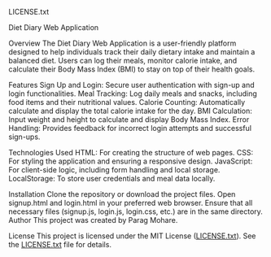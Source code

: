 LICENSE.txt

Diet Diary Web Application

Overview
The Diet Diary Web Application is a user-friendly platform designed to help individuals track their daily dietary intake and maintain a balanced diet. Users can log their meals, monitor calorie intake, and calculate their Body Mass Index (BMI) to stay on top of their health goals.

Features
Sign Up and Login: Secure user authentication with sign-up and login functionalities.
Meal Tracking: Log daily meals and snacks, including food items and their nutritional values.
Calorie Counting: Automatically calculate and display the total calorie intake for the day.
BMI Calculation: Input weight and height to calculate and display Body Mass Index.
Error Handling: Provides feedback for incorrect login attempts and successful sign-ups.

Technologies Used
HTML: For creating the structure of web pages.
CSS: For styling the application and ensuring a responsive design.
JavaScript: For client-side logic, including form handling and local storage.
LocalStorage: To store user credentials and meal data locally.

Installation
Clone the repository or download the project files.
Open signup.html and login.html in your preferred web browser.
Ensure that all necessary files (signup.js, login.js, login.css, etc.) are in the same directory.
Author
This project was created by Parag Mohare.

License
This project is licensed under the MIT License ([LICENSE.txt](LICENSE.txt)). See the [LICENSE.txt](LICENSE.txt) file for details.

